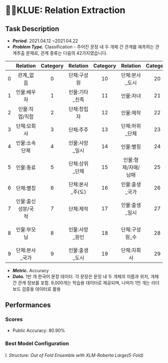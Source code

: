 # 🏃‍♂️KLUE: Relation Extraction

## Task Description

* ***Period.*** 2021.04.12 ~2021.04.22
* ***Problem Type.*** Classification - 주어진 문장 내 두 개체 간 관계를 예측하는 관계추출 문제로, 관계 종류는 다음의 42가지였습니다.

|      | **Relation**           | **Category** | **Relation**         | **Category** | **Relation**            | **Category** | **Relation**           | **Category** | **Relation**       | **Category** |
| ---: | :-----------------: | :-------: | :---------------: | :-------: | :------------------: | :-------: | :-----------------: | :-------: | :-------------: | :-------: |
|    0 | 관계_없음          |        0 | 단체:구성원      |       10 | 단체:본사_도시      |       20 | 인물:거주_주(도)   |       30 | 인물:사망_국가 | 40       |
|    1 | 인물:배우자        |        1 | 인물:기타_친족   |       11 | 인물:자녀           |       21 | 단체:해산일        |       31 | 인물:나이      | 41       |
|    2 | 인물:직업/직함     |        2 | 단체:창립자      |       12 | 인물:제작           |       22 | 인물:거주_도시     |       32 | -              | -        |
|    3 | 단체:모회사        |        3 | 단체:주주        |       13 | 단체:하위_단체      |       23 | 단체:창립일        |       33 | -              | -        |
|    4 | 인물:소속단체      |        4 | 인물:사망_일시   |       14 | 인물:별칭           |       24 | 인물:종교          |       34 | -              | -        |
|    5 | 인물:동료          |        5 | 단체:상위_단체   |       15 | 인물:형제/자매/남매 |       25 | 인물:거주_국가     |       35 | -              | -        |
|    6 | 단체:별칭          |        6 | 단체:본사_주(도) |       16 | 인물:출생_국가      |       26 | 인물:용의자        |       36 | -              | -        |
|    7 | 인물:출신성분/국적 |        7 | 단체:제작        |       17 | 인물:출생_일시      |       27 | 인물:사망_도시     |       37 | -              | -        |
|    8 | 인물:부모님        |        8 | 인물:사망_원인   |       18 | 단체:구성원_수      |       28 | 단체:정치/종교성향 |       38 | -              | -        |
|    9 | 단체:본사_국가     |        9 | 인물:출생_도시   |       19 | 단체:자회사         |       29 | 인물:학교          |       39 | -              | -        |

- ***Metric.*** Accuracy
- ***Data.*** 1만 개 한국어 문장 데이터. 각 문장은 문장 내 두 개체의 이름과 위치, 개체 간 관계 정보를 포함. 9,000개는 학습용 데이터로 제공되며, 나머지 1천 개는 리더 보드 검증용 데이터로 활용

## Performances

### Scores

- Public Accuracy: 80.90%

### Best Model Configuration

###### I. Structure: *Out of Fold Ensemble with XLM-Roberta Large(5-Fold)*